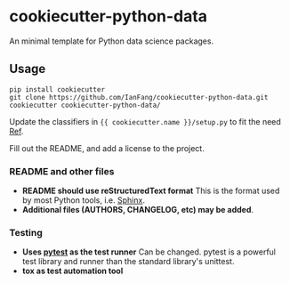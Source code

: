 cookiecutter-python-data
========================

An minimal template for Python data science packages.

Usage
-----

    pip install cookiecutter
    git clone https://github.com/IanFang/cookiecutter-python-data.git
    cookiecutter cookiecutter-python-data/

Update the classifiers in `{{ cookiecutter.name }}/setup.py` to fit the need [Ref](https://pypi.python.org/pypi?:action=list_classifiers).

Fill out the README, and add a license to the project.

### README and other files

* **README should use reStructuredText format**
  This is the format used by most Python tools, i.e. [Sphinx](http://sphinx-doc.org/).
* **Additional files (AUTHORS, CHANGELOG, etc) may be added**.

### Testing

* **Uses [pytest](http://pytest.org/latest/) as the test runner**
  Can be changed. pytest is a powerful test library and runner than the standard library's unittest.
* **tox as test automation tool**
